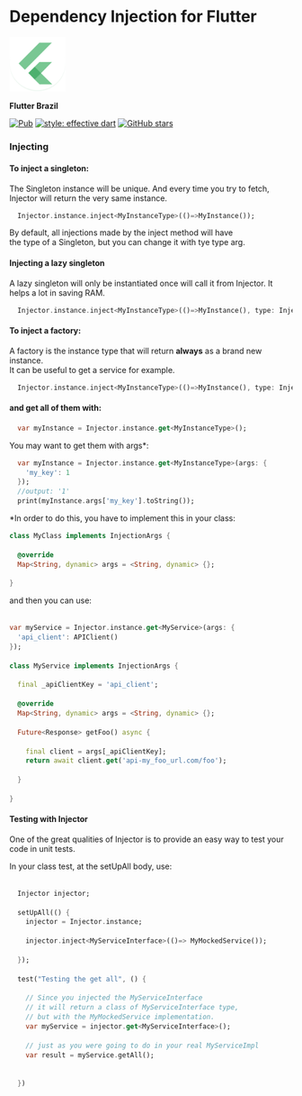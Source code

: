 # Dependency Injection for Flutter

 <img src="https://github.com/flutterbrazil/dependency_injection_flutter/blob/master/res/flutter_brazil_icon.png?raw=true" width="100">

 **Flutter Brazil**

 [![Pub](https://img.shields.io/pub/v/dependency_injection_flutter)](https://pub.dev/packages/dependency_injection_flutter)
 [![style: effective dart](https://img.shields.io/badge/style-effective_dart-40c4ff.svg)](https://pub.dev/packages/effective_dart)
 [![GitHub stars](https://img.shields.io/github/stars/flutterbrazil/dependency_injection_flutter?style=social)](https://github.com/flutterbrazil/dependency_injection_flutter)


### Injecting

#### To inject a singleton:

The Singleton instance will be unique. And every time you try to fetch,  
Injector will return the very same instance.

```dart
  Injector.instance.inject<MyInstanceType>(()=>MyInstance());
```

By default, all injections made by the inject method will have  
the type of a Singleton, but you can change it with tye type arg.

#### Injecting a lazy singleton

A lazy singleton will only be instantiated once will call it from Injector.
It helps a lot in saving RAM.

```dart
  Injector.instance.inject<MyInstanceType>(()=>MyInstance(), type: InjectionType.lazySingleton);
```

#### To inject a factory:

A factory is the instance type that will return **always** as a brand new instance.  
It can be useful to get a service for example.

```dart
  Injector.instance.inject<MyInstanceType>(()=>MyInstance(), type: InjectionType.factory);
```

####  and get all of them with:

```dart
  var myInstance = Injector.instance.get<MyInstanceType>();
```

You may want to get them with args*:

```dart
  var myInstance = Injector.instance.get<MyInstanceType>(args: {
    'my_key': 1
  });
  //output: '1'
  print(myInstance.args['my_key'].toString());
```

*In order to do this, you have to implement this in your class:

```dart
class MyClass implements InjectionArgs {
  
  @override
  Map<String, dynamic> args = <String, dynamic> {};
  
}
```

and then you can use:

```dart

var myService = Injector.instance.get<MyService>(args: {
  'api_client': APIClient()
});

class MyService implements InjectionArgs {
  
  final _apiClientKey = 'api_client';
  
  @override
  Map<String, dynamic> args = <String, dynamic> {};
  
  Future<Response> getFoo() async {
    
    final client = args[_apiClientKey];
    return await client.get('api-my_foo_url.com/foo');
    
  }
  
}
```

#### Testing with Injector

One of the great qualities of Injector is to provide an easy way to
test your code in unit tests.


In your class test, at the setUpAll body, use:

```dart

  Injector injector;

  setUpAll(() {
    injector = Injector.instance;
    
    injector.inject<MyServiceInterface>(()=> MyMockedService());
    
  });
  
  test("Testing the get all", () {
    
    // Since you injected the MyServiceInterface
    // it will return a class of MyServiceInterface type, 
    // but with the MyMockedService implementation.
    var myService = injector.get<MyServiceInterface>();
    
    // just as you were going to do in your real MyServiceImpl
    var result = myService.getAll();
    
    
  })
  
```
